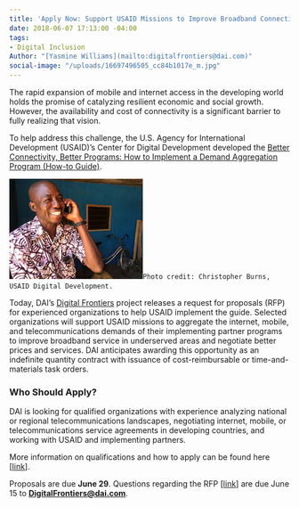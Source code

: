 ```yaml
---
title: 'Apply Now: Support USAID Missions to Improve Broadband Connectivity'
date: 2018-06-07 17:13:00 -04:00
tags:
- Digital Inclusion
Author: "[Yasmine Williams](mailto:digitalfrontiers@dai.com)"
social-image: "/uploads/16697496505_cc84b1017e_m.jpg"
---
```


The rapid expansion of mobile and internet access in the developing world holds the promise of catalyzing resilient economic and social growth. However, the availability and cost of connectivity is a significant barrier to fully realizing that vision.

To help address this challenge, the U.S. Agency for International Development (USAID)’s Center for Digital Development developed the [Better Connectivity, Better Programs: How to Implement a Demand Aggregation Program (How-to Guide)](https://www.usaid.gov/sites/default/files/documents/15396/Better_Connectivity_Better_Programs_April2018.pdf).

<!--more-->

![16697496505_cc84b1017e_m.jpg](/uploads/16697496505_cc84b1017e_m.jpg)`Photo credit: Christopher Burns, USAID Digital Development.`

Today, DAI’s [Digital Frontiers](https://www.dai.com/our-work/projects/worldwide-digital-frontiers-df) project releases a request for proposals (RFP) for experienced organizations to help USAID implement the guide. Selected organizations will support USAID missions to aggregate the internet, mobile, and telecommunications demands of their implementing partner programs to improve broadband service in underserved areas and negotiate better prices and services. DAI anticipates awarding this opportunity as an indefinite quantity contract with issuance of cost-reimbursable or time-and-materials task orders.

### Who Should Apply?

DAI is looking for qualified organizations with experience analyzing national or regional telecommunications landscapes, negotiating internet, mobile, or telecommunications service agreements in developing countries, and working with USAID and implementing partners.

More information on qualifications and how to apply can be found here \[[link](https://drive.google.com/file/d/1VHCz7oXWAaYchrCeSBVCYvGvKtBWWKIK/view?usp=sharing)\].

Proposals are due **June 29**. Questions regarding the RFP \[[link](https://drive.google.com/file/d/1VHCz7oXWAaYchrCeSBVCYvGvKtBWWKIK/view?usp=sharing)\] are due June 15 to **DigitalFrontiers@dai.com**.